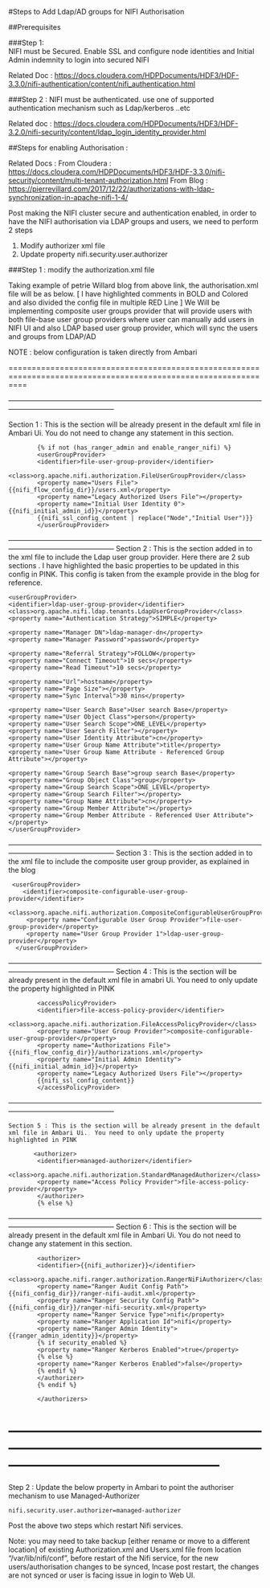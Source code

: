 #Steps to Add Ldap/AD groups for NIFI Authorisation

##Prerequisites 

###Step 1:  
NIFI must be Secured. Enable SSL and configure node identities and Initial Admin indemnity to login into secured NIFI

Related Doc : https://docs.cloudera.com/HDPDocuments/HDF3/HDF-3.3.0/nifi-authentication/content/nifi_authentication.html


###Step 2 : NIFI must be authenticated. use one of supported authentication mechanism such as Ldap/kerberos ..etc

Related doc : https://docs.cloudera.com/HDPDocuments/HDF3/HDF-3.2.0/nifi-security/content/ldap_login_identity_provider.html




##Steps for enabling Authorisation :

Related Docs :
From Cloudera : https://docs.cloudera.com/HDPDocuments/HDF3/HDF-3.3.0/nifi-security/content/multi-tenant-authorization.html
From Blog : https://pierrevillard.com/2017/12/22/authorizations-with-ldap-synchronization-in-apache-nifi-1-4/



Post making the NIFI cluster secure and authentication enabled, in order to have the NIFI authorisation via LDAP groups and users, we need to perform 2 steps
1. Modify authorizer xml file
2.  Update property nifi.security.user.authorizer


###Step 1 : modify the authorization.xml file 

Taking example of petrie Willard blog from above link, the authorisation.xml file will be as below. [ I have highlighted comments in BOLD and Colored and also divided the config file in multiple RED Line ] 
We Will be implementing composite user groups provider that will provide users with both file-base user group providers where user can manually add users in NIFI UI and also LDAP based user group provider, which will sync the users and groups from LDAP/AD


NOTE : below configuration is taken directly from Ambari 


================================================================================================================
         
———————————————————————————————————————————————————
  
Section 1 : This is the section will be already present in the default xml file in Ambari Ui.  You do not need to change any statement in this section. 

   <authorizers>

            {% if not (has_ranger_admin and enable_ranger_nifi) %}
            <userGroupProvider>
            <identifier>file-user-group-provider</identifier>
            <class>org.apache.nifi.authorization.FileUserGroupProvider</class>
            <property name="Users File">{{nifi_flow_config_dir}}/users.xml</property>
            <property name="Legacy Authorized Users File"></property>
            <property name="Initial User Identity 0">{{nifi_initial_admin_id}}</property>
            {{nifi_ssl_config_content | replace("Node","Initial User")}}
            </userGroupProvider>
———————————————————————————————————————————————————
 Section 2 : This is the section added in to the xml file to include the Ldap user group provider. Here there are 2 sub sections . I
 have highlighted the basic properties to be updated in this config in PINK. This config is taken from the example provide in the blog for reference. 
    
    <userGroupProvider>
    <identifier>ldap-user-group-provider</identifier>
    <class>org.apache.nifi.ldap.tenants.LdapUserGroupProvider</class>
    <property name="Authentication Strategy">SIMPLE</property>

    <property name="Manager DN">ldap-manager-dn</property>
    <property name="Manager Password">password</property>

    <property name="Referral Strategy">FOLLOW</property>
    <property name="Connect Timeout">10 secs</property>
    <property name="Read Timeout">10 secs</property>

    <property name="Url">hostname</property>
    <property name="Page Size"></property>
    <property name="Sync Interval">30 mins</property>

    <property name="User Search Base">User search Base</property>
    <property name="User Object Class">person</property>
    <property name="User Search Scope">ONE_LEVEL</property>
    <property name="User Search Filter"></property>
    <property name="User Identity Attribute">cn</property>
    <property name="User Group Name Attribute">title</property>
    <property name="User Group Name Attribute - Referenced Group Attribute"></property>

    <property name="Group Search Base">group search Base</property>
    <property name="Group Object Class">group</property>
    <property name="Group Search Scope">ONE_LEVEL</property>
    <property name="Group Search Filter"></property>
    <property name="Group Name Attribute">cn</property>
    <property name="Group Member Attribute"></property>
    <property name="Group Member Attribute - Referenced User Attribute"></property>
    </userGroupProvider>
———————————————————————————————————————————————————
Section 3 : This is the section added in to the xml file to include the composite user group provider, as explained in the blog

     <userGroupProvider>
        <identifier>composite-configurable-user-group-provider</identifier>
        <class>org.apache.nifi.authorization.CompositeConfigurableUserGroupProvider</class>
         <property name="Configurable User Group Provider">file-user-group-provider</property>
         <property name="User Group Provider 1">ldap-user-group-provider</property>
      </userGroupProvider>
———————————————————————————————————————————————————
Section 4 : This is the section will be already present in the default xml file in amabri Ui.  You need to only update the property highlighted in PINK

            <accessPolicyProvider>
            <identifier>file-access-policy-provider</identifier>
            <class>org.apache.nifi.authorization.FileAccessPolicyProvider</class>
            <property name="User Group Provider">composite-configurable-user-group-provider</property>
            <property name="Authorizations File">{{nifi_flow_config_dir}}/authorizations.xml</property>
            <property name="Initial Admin Identity">{{nifi_initial_admin_id}}</property>
            <property name="Legacy Authorized Users File"></property>
            {{nifi_ssl_config_content}}
            </accessPolicyProvider>
———————————————————————————————————————————————————
           
    Section 5 : This is the section will be already present in the default xml file in Ambari Ui.  You need to only update the property highlighted in PINK   

           <authorizer>
            <identifier>managed-authorizer</identifier>
            <class>org.apache.nifi.authorization.StandardManagedAuthorizer</class>
            <property name="Access Policy Provider">file-access-policy-provider</property>
            </authorizer>
            {% else %}
———————————————————————————————————————————————————
Section 6 : This is the section will be already present in the default xml file in Ambari Ui.  You do not need to change any statement in this section. 

            <authorizer>
            <identifier>{{nifi_authorizer}}</identifier>
            <class>org.apache.nifi.ranger.authorization.RangerNiFiAuthorizer</class>
            <property name="Ranger Audit Config Path">{{nifi_config_dir}}/ranger-nifi-audit.xml</property>
            <property name="Ranger Security Config Path">{{nifi_config_dir}}/ranger-nifi-security.xml</property>
            <property name="Ranger Service Type">nifi</property>
            <property name="Ranger Application Id">nifi</property>
            <property name="Ranger Admin Identity">{{ranger_admin_identity}}</property>
            {% if security_enabled %}
            <property name="Ranger Kerberos Enabled">true</property>
            {% else %}
            <property name="Ranger Kerberos Enabled">false</property>
            {% endif %}
            </authorizer>
            {% endif %}

            </authorizers>
———————————————————————————————————————————————————
================================================================================================================



Step 2  : Update the below property in Ambari to point the authoriser mechanism to use Managed-Authorizer

    nifi.security.user.authorizer=managed-authorizer



Post the above two steps which restart Nifi services.

Note: you may need to take backup [either rename or move to a different location] of existing Authorization.xml and Users.xml file from location “/var/lib/nifi/conf”, before restart of the Nifi service, for the new users/authorisation changes to be synced, Incase post restart, the changes are not synced or user is facing issue in login to Web UI.



